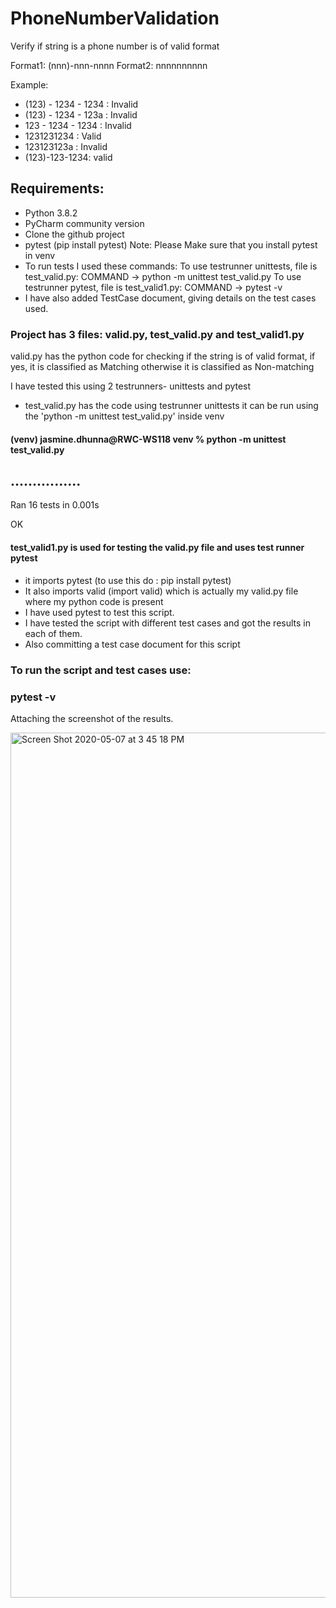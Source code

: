 # PhoneNumberValidation
Verify if string is a phone number is of valid format

Format1: (nnn)-nnn-nnnn
Format2: nnnnnnnnnn

Example: 
- (123) - 1234 - 1234 : Invalid 
- (123) - 1234 - 123a : Invalid
- 123 - 1234 - 1234 : Invalid
- 1231231234 : Valid
- 123123123a : Invalid
- (123)-123-1234: valid

## Requirements:
- Python 3.8.2
- PyCharm community version
- Clone the github project
- pytest (pip install pytest) 
Note: Please Make sure that you install pytest in venv
- To run tests I used these commands: 
  To use testrunner unittests, file is test_valid.py: COMMAND -> python -m unittest test_valid.py
  To use testrunner pytest, file is test_valid1.py: COMMAND -> pytest -v
- I have also added TestCase document, giving details on the test cases used.

### Project has 3 files: valid.py, test_valid.py and test_valid1.py
valid.py has the python code for checking if the string is of valid format, if yes, it is classified as Matching otherwise it is classified as Non-matching

I have tested this using 2 testrunners- unittests and pytest

- test_valid.py has the code using testrunner unittests
it can be run using the 'python -m unittest test_valid.py' inside venv

#### (venv) jasmine.dhunna@RWC-WS118 venv % python -m unittest test_valid.py
................
----------------------------------------------------------------------
Ran 16 tests in 0.001s

OK



#### test_valid1.py is used for testing the valid.py file and uses test runner pytest
- it imports pytest (to use this do : pip install pytest)
- It also imports valid (import valid) which is actually my valid.py file where my python code is present
- I have used pytest to test this script. 
- I have tested the script with different test cases and got the results in each of them. 
- Also committing a test case document for this script

### To run the script and test cases use: 

### pytest -v

Attaching the screenshot of the results.


<img width="1384" alt="Screen Shot 2020-05-07 at 3 45 18 PM" src="https://user-images.githubusercontent.com/25927257/81352846-6bf84a80-907c-11ea-90ce-14e036a8746d.png">
